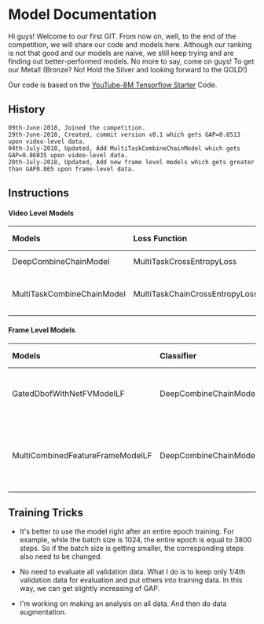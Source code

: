 # Model Documentation
Hi guys! Welcome to our first GIT. From now on, well, to the end of the competition, we will share our code and models here. Although our ranking is not that good and our models are naive, we still keep trying and are finding out better-performed models. No more to say, come on guys! To get our Metal! (Bronze? No! Hold the Silver and looking forward to the GOLD!)

Our code is based on the [YouTube-8M Tensorflow Starter](https://github.com/google/youtube-8m) Code.

## History
    09th-June-2018, Joined the competition.
    29th-June-2018, Created, commit version v0.1 which gets GAP=0.8513 upon video-level data.
    04th-July-2018, Updated, Add MultiTaskCombineChainModel which gets GAP=0.86035 upon video-level data.
    20th-July-2018, Updated, Add new frame level models which gets greater than GAP0.865 upon frame-level data.

## Instructions
#### Video Level Models

|Models|Loss Function|Base LR|Batch Size|LR_Decay|Other Parameters|GAP|
|:---|:---|:---|:---|:---|:---|:---|
|DeepCombineChainModel|MultiTaskCrossEntropyLoss|0.01|1024|0.85|deep_chain_layers=3, deep_chain_relu_cells=1024|0.85407|
|MultiTaskCombineChainModel|MultiTaskChainCrossEntropyLoss|0.01|1024|0.85|chain_layers_1=3, chain_elu_cells=896, chain_layers_2=2, chain_leaky_relu_cells=896|0.86035|

#### Frame Level Models

|Models|Classifier|Loss Function|Base LR|Batch Size|LR_Decay|Other Parameters|GAP|
|:---|:---|:---|:---|:---|:---|:---|:---|
|GatedDbofWithNetFVModelLF|DeepCombineChainModel|MultiTaskCrossEntropyLoss|0.002|128|0.85|fv_cluster_size=60, fv_hidden_size=1024, fv_coupling_factor=0.01, dbof_cluster_size=2048, dbof_hidden_size=1024|0.86574|
|MultiCombinedFeatureFrameModelLF|DeepCombineChainModel|MultiTaskCrossEntropyLoss|0.002|128|0.85|netvlad_cluster_size=56, netvlad_hidden_size=768, fv_cluster_size=56, fv_hidden_size=768, fv_coupling_factor=0.01, dbof_cluster_size=2048, dbof_hidden_size=512|Training|

## Training Tricks
* It's better to use the model right after an entire epoch training. For example, while the batch size is 1024, the entire epoch is equal to 3800 steps. So if the batch size is getting smaller, the corresponding steps also need to be changed.

* No need to evaluate all validation data. What I do is to keep only 1/4th validation data for evaluation and put others into training data. In this way, we can get slightly increasing of GAP.

* I'm working on making an analysis on all data. And then do data augmentation.
